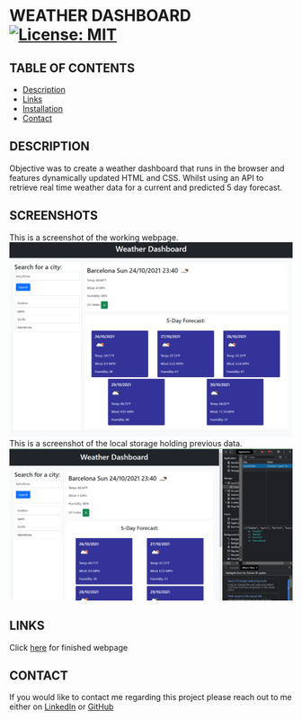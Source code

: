 # WEATHER DASHBOARD [![License: MIT](https://img.shields.io/badge/License-MIT-green.svg)](https://opensource.org/licenses/MIT)

## TABLE OF CONTENTS 
- [Description](#DESCRIPTION)
- [Links](#LINKS)
- [Installation](#INSTALLATION)
- [Contact](#CONTACT)

## DESCRIPTION

Objective was to create a weather dashboard that runs in the browser and features dynamically updated HTML and CSS. Whilst using
an API to retrieve real time weather data for a current and predicted 5 day forecast.

## SCREENSHOTS

This is a screenshot of the working webpage.
![screenshot](./assets/screenshots/working-webpage.png)
This is a screenshot of the local storage holding previous data.
![screenshot](./assets/screenshots/local-storage.png)

## LINKS

Click [here](https://lenny-g.github.io/weather-dashboard/) for finished webpage



## CONTACT

If you would like to contact me regarding this project please reach out to me either on 
[LinkedIn](https://www.linkedin.com/in/leanne-gallagher/) or [GitHub](https://github.com/lenny-g)

